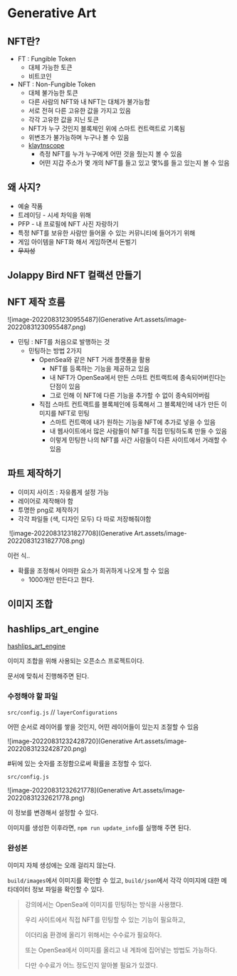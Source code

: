 # Generative Art



## NFT란?

- FT : Fungible Token
  - 대체 가능한 토큰
  - 비트코인
- NFT : Non-Fungible Token
  - 대체 불가능한 토큰
  - 다른 사람의 NFT와 내 NFT는 대체가 불가능함
  - 서로 전혀 다른 고유한 값을 가지고 있음
  - 각각 고유한 값을 지닌 토큰
  - NFT가 누구 것인지 블록체인 위에 스마트 컨트랙트로 기록됨
  - 위변조가 불가능하며 누구나 볼 수 있음
  - [klaytnscope](https://scope.klaytn.com/)
    - 측정 NFT를 누가 누구에게 어떤 것을 줬는지 볼 수 있음
    - 어떤 지갑 주소가 몇 개의 NFT를 들고 있고 몇%를 들고 있는지 볼 수 있음



## 왜 사지?

- 예술 작품
- 트레이딩 - 시세 차익을 위해
- PFP - 내 프로필에 NFT 사진 자랑하기
- 특정 NFT를 보유한 사람만 들어올 수 있는 커뮤니티에 들어가기 위해
- 게임 아이템을 NFT화 해서 게임하면서 돈벌기
- ~~무지성~~



## Jolappy Bird NFT 컬랙션 만들기



## NFT 제작 흐름

![image-20220831230955487](Generative Art.assets/image-20220831230955487.png)

- 민팅 : NFT를 처음으로 발행하는 것
  - 민팅하는 방법 2가지
    - OpenSea와 같은 NFT 거래 플랫폼을 활용
      - NFT를 등록하는 기능을 제공하고 있음
      - 내 NFT가 OpenSea에서 만든 스마트 컨트랙트에 종속되어버린다는 단점이 있음
      - 그로 인해 이 NFT에 다른 기능을 추가할 수 없이 종속되어버림
    - 직접 스마트 컨트랙트를 블록체인에 등록해서 그 블록체인에 내가 만든 이미지를 NFT로 민팅
      - 스마트 컨트랙에 내가 원하는 기능을 NFT에 추가로 넣을 수 있음
      - 내 웹사이트에서 많은 사람들이 NFT를 직접 민팅하도록 만들 수 있음
      - 이렇게 민팅한 나의 NFT를 사간 사람들이 다른 사이트에서 거래할 수 있음



## 파트 제작하기



- 이미지 사이즈 : 자유롭게 설정 가능
- 레이어로 제작해야 함
- 투명한 png로 제작하기
- 각각 파일들 (색, 디자인 모두) 다 따로 저장해줘야함

​							![image-20220831231827708](Generative Art.assets/image-20220831231827708.png)

이런 식..

- 확률을 조정해서 어떠한 요소가 희귀하게 나오게 할 수 있음
  - 1000개만 만든다고 한다.



## 이미지 조합



## hashlips_art_engine

[hashlips_art_engine](https://github.com/HashLips/hashlips_art_engine)

이미지 조합을 위해 사용되는 오픈소스 프로젝트이다.

문서에 맞춰서 진행해주면 된다.



### 수정해야 할 파일

`src/config.js` // `layerConfigurations`

어떤 순서로 레이어를 쌓을 것인지, 어떤 레이어들이 있는지 조절할 수 있음

![image-20220831232428720](Generative Art.assets/image-20220831232428720.png)

#뒤에 있는 숫자를 조정함으로써 확률을 조정할 수 있다.



`src/config.js` 

![image-20220831232621778](Generative Art.assets/image-20220831232621778.png)

이 정보를 변경해서 설정할 수 있다.

이미지를 생성한 이후라면, `npm run update_info`를 실행해 주면 된다.



### 완성본

이미지 자체 생성에는 오래 걸리지 않는다.

`build/images`에서 이미지를 확인할 수 있고, `build/json`에서 각각 이미지에 대한 메타데이터 정보 파일을 확인할 수 있다.



> 강의에서는 OpenSea에 이미지를 민팅하는 방식을 사용했다.
>
> 우리 사이트에서 직접 NFT를 민팅할 수 있는 기능이 필요하고,
>
> 이더리움 환경에 올리기 위해서는 수수료가 필요하다.
>
> 또는 OpenSea에서 이미지를 올리고 내 계좌에 집어넣는 방법도 가능하다.
>
> 다만 수수료가 어느 정도인지 알아볼 필요가 있겠다.